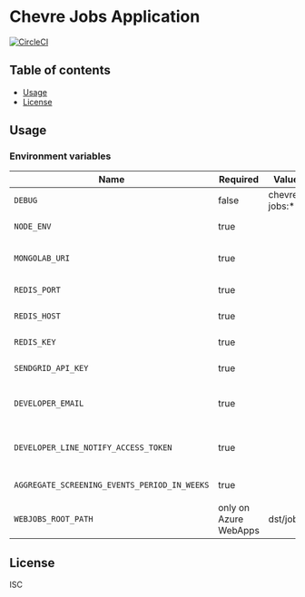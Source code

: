 # Chevre Jobs Application

[![CircleCI](https://circleci.com/gh/toei-jp/chevre-jobs.svg?style=svg)](https://circleci.com/gh/toei-jp/chevre-jobs)

## Table of contents

* [Usage](#usage)
* [License](#license)

## Usage

### Environment variables

| Name                                         | Required              | Value         | Purpose                |
|----------------------------------------------|-----------------------|---------------|------------------------|
| `DEBUG`                                      | false                 | chevre-jobs:* | Debug                  |
| `NODE_ENV`                                   | true                  |               | Environment name       |
| `MONGOLAB_URI`                               | true                  |               | MongoDB Connection URI |
| `REDIS_PORT`                                 | true                  |               | Redis Cache Connection |
| `REDIS_HOST`                                 | true                  |               | Redis Cache Connection |
| `REDIS_KEY`                                  | true                  |               | Redis Cache Connection |
| `SENDGRID_API_KEY`                           | true                  |               | SendGrid API Key       |
| `DEVELOPER_EMAIL`                            | true                  |               | 開発者通知用メールアドレス          |
| `DEVELOPER_LINE_NOTIFY_ACCESS_TOKEN`         | true                  |               | 開発者LINE通知アクセストークン      |
| `AGGREGATE_SCREENING_EVENTS_PERIOD_IN_WEEKS` | true                  |               | 上映イベント集計期間             |
| `WEBJOBS_ROOT_PATH`                          | only on Azure WebApps | dst/jobs      |                        |

## License

ISC
